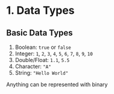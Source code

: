 # 1. Data Types

## Basic Data Types
1. Boolean: `true` or `false`
2. Integer: `1`, `2`, `3`, `4`, `5`, `6`, `7`, `8`, `9`, `10`
3. Double/Float: `1.1`, `5.5`
4. Character: `"A"`
5. String: `"Hello World"`

Anything can be represented with binary